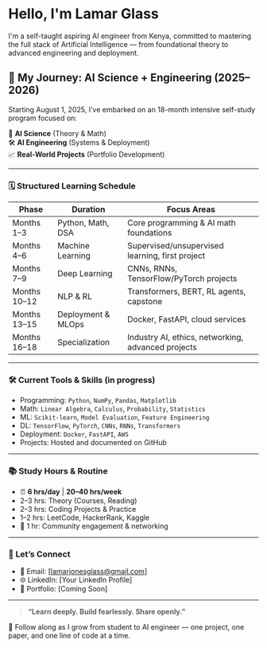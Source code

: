 # Hello, I'm Lamar Glass

I'm a self-taught aspiring AI engineer from Kenya, committed to mastering the full stack of Artificial Intelligence — from foundational theory to advanced engineering and deployment.

## 🚀 My Journey: AI Science + Engineering (2025–2026)

Starting August 1, 2025, I’ve embarked on an 18-month intensive self-study program focused on:

🧠 **AI Science** (Theory & Math)  
🛠️ **AI Engineering** (Systems & Deployment)  
📈 **Real-World Projects** (Portfolio Development)

---

### 🗓️ Structured Learning Schedule

| Phase | Duration | Focus Areas |
|------|----------|-------------|
| Months 1–3 | Python, Math, DSA | Core programming & AI math foundations |
| Months 4–6 | Machine Learning | Supervised/unsupervised learning, first project |
| Months 7–9 | Deep Learning | CNNs, RNNs, TensorFlow/PyTorch projects |
| Months 10–12 | NLP & RL | Transformers, BERT, RL agents, capstone |
| Months 13–15 | Deployment & MLOps | Docker, FastAPI, cloud services |
| Months 16–18 | Specialization | Industry AI, ethics, networking, advanced projects |

---

### 🛠️ Current Tools & Skills (in progress)

- Programming: `Python`, `NumPy`, `Pandas`, `Matplotlib`
- Math: `Linear Algebra`, `Calculus`, `Probability`, `Statistics`
- ML: `Scikit-learn`, `Model Evaluation`, `Feature Engineering`
- DL: `TensorFlow`, `PyTorch`, `CNNs`, `RNNs`, `Transformers`
- Deployment: `Docker`, `FastAPI`, `AWS`
- Projects: Hosted and documented on GitHub

---

### 📚 Study Hours & Routine

- ⏰ **6 hrs/day** | **20–40 hrs/week**
- 2–3 hrs: Theory (Courses, Reading)
- 2–3 hrs: Coding Projects & Practice
- 1–2 hrs: LeetCode, HackerRank, Kaggle
- 📢 1 hr: Community engagement & networking

---

### 🔗 Let’s Connect

- 📧 Email: [lamarjonesglass@gmail.com]
- 🌐 LinkedIn: [Your LinkedIn Profile]
- 💼 Portfolio: [Coming Soon]

---

> **“Learn deeply. Build fearlessly. Share openly.”**

🌱 Follow along as I grow from student to AI engineer — one project, one paper, and one line of code at a time.


